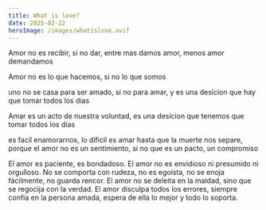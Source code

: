 ```yaml
---
title: What is love?
date: 2025-02-22
heroImage: /images/whatislove.avif
---
```


Amor no es recibir, si no dar, entre mas damos amor, menos amor demandamos

Amor no es lo que hacemos, si no lo que somos

uno no se casa para ser amado, si no para amar, y es una desicion que hay que tomar todos los dias

Amar es un acto de nuestra voluntad, es una desicion que tenemos que tomar todos los dias

es facil enamorarnos, lo dificil es amar hasta que la muerte nos separe, porque el amor no es un sentimiento, si no que es un pacto, un compromiso


El amor es paciente, es bondadoso.
El amor no es envidioso ni presumido ni orgulloso.
No se comporta con rudeza, no es egoísta, no se enoja fácilmente, no guarda rencor.
El amor no se deleita en la maldad, sino que se regocija con la verdad.
El amor disculpa todos los errores, siempre confía en la persona amada, espera de ella lo mejor y todo lo soporta.  
